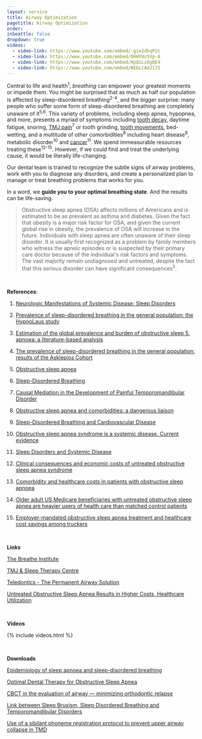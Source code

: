 ```yaml
---
layout: service
title: Airway Optimization
pagetitle: Airway Optimization
order:
inSeattle: false
dropdown: true
videos:
  - video-link: https://www.youtube.com/embed/-gie2dhqP2c
  - video-link: https://www.youtube.com/embed/OHHYUc5Vp-A
  - video-link: https://www.youtube.com/embed/HpQiLzOgQE4
  - video-link: https://www.youtube.com/embed/NEbLCAdJIJI
---
```

Central to life and health<sup>1</sup>, _breathing_ can empower your greatest moments or impede them. You might be surprised that as much as half our population is affected by sleep-disordered breathing<sup>2-4</sup>, and the bigger surprise: many people who suffer some form of sleep-disordered breathing are completely unaware of it<sup>5,6</sup>. This variety of problems, including sleep apnea, hypopnea, and more, presents a myriad of symptoms including [tooth decay](../mercury-free-dentist-seattle-fillings/), daytime fatigue, snoring, [TMJ pain](../tmj-seattle-treatment/)<sup>7</sup> or tooth grinding, [tooth movements](../orthodontics-seattle/), bed-wetting, and a multitude of other comorbidities<sup>8</sup> including heart disease<sup>9</sup>, metabolic disorder<sup>10</sup> and [cancer](https://drive.google.com/file/d/1VmUcCmeT9Ld8BtYT0lCf7rpY6XmgXZND/view?usp=sharing)<sup>11</sup>. We spend immeasurable resources treating these<sup>12-15</sup>. However, if we could find and treat the underlying cause, it would be literally life-changing.

Our dental team is trained to recognize the subtle signs of airway problems, work with you to diagnose any disorders, and create a personalized plan to manage or treat breathing problems that works for you.
 
In a word, we __guide you to your optimal breathing state__. And the results can be life-saving.


<blockquote class="p-3 service-blockquote">Obstructive sleep apnea (OSA) affects millions of Americans and is estimated to be as prevalent as asthma and diabetes. Given the fact that obesity is a major risk factor for OSA, and given the current global rise in obesity, the prevalence of OSA will increase in the future. Individuals with sleep apnea are often unaware of their sleep disorder. It is usually first recognized as a problem by family members who witness the apneic episodes or is suspected by their primary care doctor because of the individual's risk factors and symptoms. <span class="font-weight-bold font-italic">The vast majority remain undiagnosed and untreated</span>, despite the fact that this serious disorder can have significant consequences<sup>5</sup>.</blockquote>

<br/>

__References__:

1. [Neurologic Manifestations of Systemic Disease: Sleep Disorders](https://www.ncbi.nlm.nih.gov/pmc/articles/PMC7406699/)

2. [Prevalence of sleep-disordered breathing in the general population: the HypnoLaus study](https://pubmed.ncbi.nlm.nih.gov/25682233/)

3. [Estimation of the global prevalence and burden of obstructive sleep 5. apnoea: a literature-based analysis](https://pubmed.ncbi.nlm.nih.gov/31300334/)

4. [The prevalence of sleep-disordered breathing in the general population: results of the Asklepios Cohort](https://erj.ersjournals.com/content/52/suppl_62/PA4357)

5. [Obstructive sleep apnea](https://www.ncbi.nlm.nih.gov/pmc/articles/PMC3286155/)

6. [Sleep-Disordered Breathing](https://www.ncbi.nlm.nih.gov/pmc/articles/PMC2958867/)

7. [Causal Mediation in the Development of Painful Temporomandibular Disorder](https://pubmed.ncbi.nlm.nih.gov/27993559/)

8. [Obstructive sleep apnea and comorbidities: a dangerous liaison](https://mrmjournal.biomedcentral.com/articles/10.1186/s40248-019-0172-9)

9. [Sleep-Disordered Breathing and Cardiovascular Disease](https://www.ahajournals.org/doi/10.1161/01.CIR.0000072346.56728.E4)

10. [Obstructive sleep apnea syndrome is a systemic disease. Current evidence](https://pubmed.ncbi.nlm.nih.gov/18848171/)

11. [Sleep Disorders and Systemic Disease](https://mayoclinic.pure.elsevier.com/en/publications/sleep-disorders-and-systemic-disease)

12. [Clinical consequences and economic costs of untreated obstructive sleep apnea syndrome](https://www.ncbi.nlm.nih.gov/pmc/articles/PMC5698527/)

13. [Comorbidity and healthcare costs in patients with obstructive sleep apnoea](https://breathe.ersjournals.com/content/8/2/95)

14. [Older adult US Medicare beneficiaries with untreated obstructive sleep apnea are heavier users of health care than matched control patients](https://jcsm.aasm.org/doi/full/10.5664/jcsm.8128)

15. [Employer-mandated obstructive sleep apnea treatment and healthcare cost savings among truckers](https://academic.oup.com/sleep/article/43/4/zsz262/5606928)

<br>

__Links__

[The Breathe Institute](https://www.thebreatheinstitute.com/)

[TMJ & Sleep Therapy Centre](https://tmjtherapycentre.com)

[Teledontics - The Permanent Airway Solution](https://www.teledontics.com/)

[Untreated Obstructive Sleep Apnea Results in Higher Costs, Healthcare Utilization](https://jcsm.aasm.org/doi/10.5664/jcsm.8128)

<br>

__Videos__

{% include videos.html %}

<br>

__Downloads__

[Epidemiology of sleep apnoea and sleep-disordered breathing](https://drive.google.com/file/d/1Ha3qK3hVrxEw0A0QlE3eZHcjPO-QwD1D/view?usp=sharing)

[Optimal Dental Therapy for Obstructive Sleep Apnea](https://drive.google.com/file/d/1HKsoQtKlSNEs_uOAaqvaAJovYoFDyd3Z/view?usp=sharing)

[CBCT in the evaluation of airway — minimizing orthodontic relapse](https://drive.google.com/file/d/1Xel-PnYzfKPaiAGmLKjN7OgViy0wBxx9/view?usp=sharing)

[Link between Sleep Bruxism, Sleep Disordered Breathing and Temporomandibular Disorders](https://drive.google.com/file/d/1KdKccBXCxFBi0aR1vS1BJraWv9IMhmEg/view?usp=sharing)

[Use of a sibilant phoneme registration protocol to prevent upper airway collapse in TMD](https://drive.google.com/file/d/19wzNswBBIg4ltoDOFbZrQ-cnpE36rnUi/view?usp=sharing)
